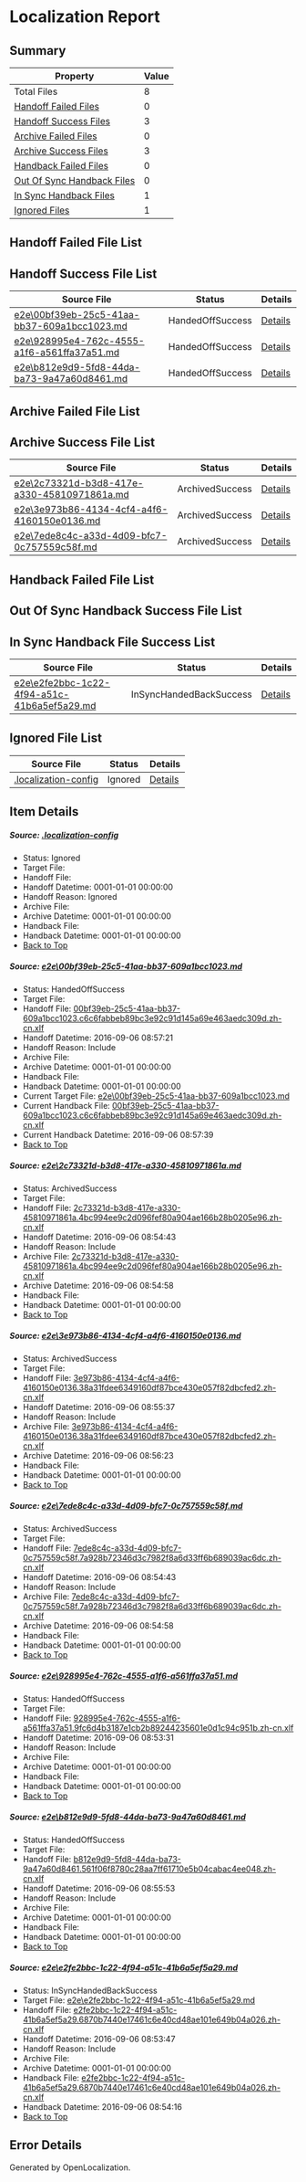 # <a name='report-top'></a> Localization Report

## Summary
 Property | Value 
 -------- | ----- 
 Total Files | 8
[ Handoff Failed Files ](#handoff-failed-list)| 0
[ Handoff Success Files ](#handoff-success-list)| 3
[ Archive Failed Files ](#archive-failed-list)| 0
[ Archive Success Files ](#archive-success-list)| 3
[ Handback Failed Files ](#handback-failed-list)| 0
[ Out Of Sync Handback Files ](#outofsync-handback-success-list)| 0
[ In Sync Handback Files ](#insync-handback-success-list)| 1
[ Ignored Files ](#ignored-list)| 1

## <a name='handoff-failed-list'></a> Handoff Failed File List

## <a name='handoff-success-list'></a> Handoff Success File List
 Source File | Status | Details 
 ----------- | ------ | ------- 
 [e2e\00bf39eb-25c5-41aa-bb37-609a1bcc1023.md](https://github.com/OpenLocalizationTestOrg/ol-test0/blob/e7283b26ea9c1f4cd230724b1f4e7e00d86e1f2e/e2e/00bf39eb-25c5-41aa-bb37-609a1bcc1023.md) | HandedOffSuccess | [Details](#2d262a7a4d7b093c1e84a9735f900378cb7980ae1)
 [e2e\928995e4-762c-4555-a1f6-a561ffa37a51.md](https://github.com/OpenLocalizationTestOrg/ol-test0/blob/31597b1d3d23a8c473d1aabcba20dd74b1a483c4/e2e/928995e4-762c-4555-a1f6-a561ffa37a51.md) | HandedOffSuccess | [Details](#f3104d15e52f3cea8a51868540365a54ade82f955)
 [e2e\b812e9d9-5fd8-44da-ba73-9a47a60d8461.md](https://github.com/OpenLocalizationTestOrg/ol-test0/blob/b82105c330784e7d7784dffbd404dc0a961682a9/e2e/b812e9d9-5fd8-44da-ba73-9a47a60d8461.md) | HandedOffSuccess | [Details](#a57c7cec196af26343ff98c2d810510298b6ba146)

## <a name='archive-failed-list'></a> Archive Failed File List

## <a name='archive-success-list'></a> Archive Success File List
 Source File | Status | Details 
 ----------- | ------ | ------- 
 [e2e\2c73321d-b3d8-417e-a330-45810971861a.md](https://github.com/OpenLocalizationTestOrg/ol-test0/blob/e8e0236346b44cae7c2115a6215a46fd6b366ed6/e2e/2c73321d-b3d8-417e-a330-45810971861a.md) | ArchivedSuccess | [Details](#cd6b53f99e978314e8bafa534f1cd7b09e36c3122)
 [e2e\3e973b86-4134-4cf4-a4f6-4160150e0136.md](https://github.com/OpenLocalizationTestOrg/ol-test0/blob/2c4293d9b32a0a910e52d1f1c9a9916d0fda821e/e2e/3e973b86-4134-4cf4-a4f6-4160150e0136.md) | ArchivedSuccess | [Details](#9075ad6fa6ecd1dfd7b97aa4e3655c446a3758283)
 [e2e\7ede8c4c-a33d-4d09-bfc7-0c757559c58f.md](https://github.com/OpenLocalizationTestOrg/ol-test0/blob/e8e0236346b44cae7c2115a6215a46fd6b366ed6/e2e/7ede8c4c-a33d-4d09-bfc7-0c757559c58f.md) | ArchivedSuccess | [Details](#9142bdd135ecf5511fb815591c5e768d506a63494)

## <a name='handback-failed-list'></a> Handback Failed File List

## <a name='outofsync-handback-success-list'></a> Out Of Sync Handback Success File List

## <a name='insync-handback-success-list'></a> In Sync Handback File Success List
 Source File | Status | Details 
 ----------- | ------ | ------- 
 [e2e\e2fe2bbc-1c22-4f94-a51c-41b6a5ef5a29.md](https://github.com/OpenLocalizationTestOrg/ol-test0/blob/40445b94136970272dfdcf2454d184d0e382d627/e2e/e2fe2bbc-1c22-4f94-a51c-41b6a5ef5a29.md) | InSyncHandedBackSuccess | [Details](#f45d16865568dc0a6607c101389bc3f97e3407a37)

## <a name='ignored-list'></a> Ignored File List
 Source File | Status | Details 
 ----------- | ------ | ------- 
 [.localization-config](https://github.com/OpenLocalizationTestOrg/ol-test0/blob/e7283b26ea9c1f4cd230724b1f4e7e00d86e1f2e/.localization-config) | Ignored | [Details](#3d4f252ac210baf56311d7e97dcc2db10974dbd20)

## Item Details
##### <a name='3d4f252ac210baf56311d7e97dcc2db10974dbd20'></a> Source: [.localization-config](https://github.com/OpenLocalizationTestOrg/ol-test0/blob/e7283b26ea9c1f4cd230724b1f4e7e00d86e1f2e/.localization-config)
* Status: Ignored
* Target File: 
* Handoff File: 
* Handoff Datetime: 0001-01-01 00:00:00
* Handoff Reason: Ignored
* Archive File: 
* Archive Datetime: 0001-01-01 00:00:00
* Handback File: 
* Handback Datetime: 0001-01-01 00:00:00
* [Back to Top](#report-top)

##### <a name='2d262a7a4d7b093c1e84a9735f900378cb7980ae1'></a> Source: [e2e\00bf39eb-25c5-41aa-bb37-609a1bcc1023.md](https://github.com/OpenLocalizationTestOrg/ol-test0/blob/e7283b26ea9c1f4cd230724b1f4e7e00d86e1f2e/e2e/00bf39eb-25c5-41aa-bb37-609a1bcc1023.md)
* Status: HandedOffSuccess
* Target File: 
* Handoff File: [00bf39eb-25c5-41aa-bb37-609a1bcc1023.c6c6fabbeb89bc3e92c91d145a69e463aedc309d.zh-cn.xlf](https://github.com/OpenLocalizationTestOrg/ol-test0-handoff/blob/e8a8f1fb59560c904075fa5ea2e6ed5d541efcdc/ol-handoff/OpenLocalizationTestOrg/ol-test0-zhcn/ci/ht/00bf39eb-25c5-41aa-bb37-609a1bcc1023.c6c6fabbeb89bc3e92c91d145a69e463aedc309d.zh-cn.xlf)
* Handoff Datetime: 2016-09-06 08:57:21
* Handoff Reason: Include
* Archive File: 
* Archive Datetime: 0001-01-01 00:00:00
* Handback File: 
* Handback Datetime: 0001-01-01 00:00:00
* Current Target File: [e2e\00bf39eb-25c5-41aa-bb37-609a1bcc1023.md](https://github.com/OpenLocalizationTestOrg/ol-test0-zhcn/blob/6f510e20224eea0ea9c7769c317b99f15139bf62/e2e/00bf39eb-25c5-41aa-bb37-609a1bcc1023.md)
* Current Handback File: [00bf39eb-25c5-41aa-bb37-609a1bcc1023.c6c6fabbeb89bc3e92c91d145a69e463aedc309d.zh-cn.xlf](https://github.com/OpenLocalizationTestOrg/ol-test0-handback/blob/472040b91b48cd3b53d729ac405131b8c20661c3/ol-handback/OpenLocalizationTestOrg/ol-test0-zhcn/ci/ht/00bf39eb-25c5-41aa-bb37-609a1bcc1023.c6c6fabbeb89bc3e92c91d145a69e463aedc309d.zh-cn.xlf)
* Current Handback Datetime: 2016-09-06 08:57:39
* [Back to Top](#report-top)

##### <a name='cd6b53f99e978314e8bafa534f1cd7b09e36c3122'></a> Source: [e2e\2c73321d-b3d8-417e-a330-45810971861a.md](https://github.com/OpenLocalizationTestOrg/ol-test0/blob/e8e0236346b44cae7c2115a6215a46fd6b366ed6/e2e/2c73321d-b3d8-417e-a330-45810971861a.md)
* Status: ArchivedSuccess
* Target File: 
* Handoff File: [2c73321d-b3d8-417e-a330-45810971861a.4bc994ee9c2d096fef80a904ae166b28b0205e96.zh-cn.xlf](https://github.com/OpenLocalizationTestOrg/ol-test0-handoff/blob/4abf08328e4587e729237cfe0926a4d1322c8159/ol-handoff/OpenLocalizationTestOrg/ol-test0-zhcn/ci/ht/2c73321d-b3d8-417e-a330-45810971861a.4bc994ee9c2d096fef80a904ae166b28b0205e96.zh-cn.xlf)
* Handoff Datetime: 2016-09-06 08:54:43
* Handoff Reason: Include
* Archive File: [2c73321d-b3d8-417e-a330-45810971861a.4bc994ee9c2d096fef80a904ae166b28b0205e96.zh-cn.xlf](https://github.com/OpenLocalizationTestOrg/ol-test0-handoff/blob/ce95eadd5837ebae33f0e305490c016c235deb50/ol-archive/OpenLocalizationTestOrg/ol-test0-zhcn/ci/ht/2c73321d-b3d8-417e-a330-45810971861a.4bc994ee9c2d096fef80a904ae166b28b0205e96.zh-cn.xlf)
* Archive Datetime: 2016-09-06 08:54:58
* Handback File: 
* Handback Datetime: 0001-01-01 00:00:00
* [Back to Top](#report-top)

##### <a name='9075ad6fa6ecd1dfd7b97aa4e3655c446a3758283'></a> Source: [e2e\3e973b86-4134-4cf4-a4f6-4160150e0136.md](https://github.com/OpenLocalizationTestOrg/ol-test0/blob/2c4293d9b32a0a910e52d1f1c9a9916d0fda821e/e2e/3e973b86-4134-4cf4-a4f6-4160150e0136.md)
* Status: ArchivedSuccess
* Target File: 
* Handoff File: [3e973b86-4134-4cf4-a4f6-4160150e0136.38a31fdee6349160df87bce430e057f82dbcfed2.zh-cn.xlf](https://github.com/OpenLocalizationTestOrg/ol-test0-handoff/blob/e9b4c75da03742ca12cd110799ad0f6d87697d97/ol-handoff/OpenLocalizationTestOrg/ol-test0-zhcn/ci/ht/3e973b86-4134-4cf4-a4f6-4160150e0136.38a31fdee6349160df87bce430e057f82dbcfed2.zh-cn.xlf)
* Handoff Datetime: 2016-09-06 08:55:37
* Handoff Reason: Include
* Archive File: [3e973b86-4134-4cf4-a4f6-4160150e0136.38a31fdee6349160df87bce430e057f82dbcfed2.zh-cn.xlf](https://github.com/OpenLocalizationTestOrg/ol-test0-handoff/blob/d67a4f323d6cd1171ead0c0604f94d3185bf7bf0/ol-archive/OpenLocalizationTestOrg/ol-test0-zhcn/ci/ht/3e973b86-4134-4cf4-a4f6-4160150e0136.38a31fdee6349160df87bce430e057f82dbcfed2.zh-cn.xlf)
* Archive Datetime: 2016-09-06 08:56:23
* Handback File: 
* Handback Datetime: 0001-01-01 00:00:00
* [Back to Top](#report-top)

##### <a name='9142bdd135ecf5511fb815591c5e768d506a63494'></a> Source: [e2e\7ede8c4c-a33d-4d09-bfc7-0c757559c58f.md](https://github.com/OpenLocalizationTestOrg/ol-test0/blob/e8e0236346b44cae7c2115a6215a46fd6b366ed6/e2e/7ede8c4c-a33d-4d09-bfc7-0c757559c58f.md)
* Status: ArchivedSuccess
* Target File: 
* Handoff File: [7ede8c4c-a33d-4d09-bfc7-0c757559c58f.7a928b72346d3c7982f8a6d33ff6b689039ac6dc.zh-cn.xlf](https://github.com/OpenLocalizationTestOrg/ol-test0-handoff/blob/4abf08328e4587e729237cfe0926a4d1322c8159/ol-handoff/OpenLocalizationTestOrg/ol-test0-zhcn/ci/ht/7ede8c4c-a33d-4d09-bfc7-0c757559c58f.7a928b72346d3c7982f8a6d33ff6b689039ac6dc.zh-cn.xlf)
* Handoff Datetime: 2016-09-06 08:54:43
* Handoff Reason: Include
* Archive File: [7ede8c4c-a33d-4d09-bfc7-0c757559c58f.7a928b72346d3c7982f8a6d33ff6b689039ac6dc.zh-cn.xlf](https://github.com/OpenLocalizationTestOrg/ol-test0-handoff/blob/ce95eadd5837ebae33f0e305490c016c235deb50/ol-archive/OpenLocalizationTestOrg/ol-test0-zhcn/ci/ht/7ede8c4c-a33d-4d09-bfc7-0c757559c58f.7a928b72346d3c7982f8a6d33ff6b689039ac6dc.zh-cn.xlf)
* Archive Datetime: 2016-09-06 08:54:58
* Handback File: 
* Handback Datetime: 0001-01-01 00:00:00
* [Back to Top](#report-top)

##### <a name='f3104d15e52f3cea8a51868540365a54ade82f955'></a> Source: [e2e\928995e4-762c-4555-a1f6-a561ffa37a51.md](https://github.com/OpenLocalizationTestOrg/ol-test0/blob/31597b1d3d23a8c473d1aabcba20dd74b1a483c4/e2e/928995e4-762c-4555-a1f6-a561ffa37a51.md)
* Status: HandedOffSuccess
* Target File: 
* Handoff File: [928995e4-762c-4555-a1f6-a561ffa37a51.9fc6d4b3187e1cb2b89244235601e0d1c94c951b.zh-cn.xlf](https://github.com/OpenLocalizationTestOrg/ol-test0-handoff/blob/7c179306f2f799df725e16f7ad9bfb5d87cf244c/ol-handoff/OpenLocalizationTestOrg/ol-test0-zhcn/ci/ht/928995e4-762c-4555-a1f6-a561ffa37a51.9fc6d4b3187e1cb2b89244235601e0d1c94c951b.zh-cn.xlf)
* Handoff Datetime: 2016-09-06 08:53:31
* Handoff Reason: Include
* Archive File: 
* Archive Datetime: 0001-01-01 00:00:00
* Handback File: 
* Handback Datetime: 0001-01-01 00:00:00
* [Back to Top](#report-top)

##### <a name='a57c7cec196af26343ff98c2d810510298b6ba146'></a> Source: [e2e\b812e9d9-5fd8-44da-ba73-9a47a60d8461.md](https://github.com/OpenLocalizationTestOrg/ol-test0/blob/b82105c330784e7d7784dffbd404dc0a961682a9/e2e/b812e9d9-5fd8-44da-ba73-9a47a60d8461.md)
* Status: HandedOffSuccess
* Target File: 
* Handoff File: [b812e9d9-5fd8-44da-ba73-9a47a60d8461.561f06f8780c28aa7ff61710e5b04cabac4ee048.zh-cn.xlf](https://github.com/OpenLocalizationTestOrg/ol-test0-handoff/blob/6900455296c805a4878e6f3eeb3695150da27d83/ol-handoff/OpenLocalizationTestOrg/ol-test0-zhcn/ci/ht/b812e9d9-5fd8-44da-ba73-9a47a60d8461.561f06f8780c28aa7ff61710e5b04cabac4ee048.zh-cn.xlf)
* Handoff Datetime: 2016-09-06 08:55:53
* Handoff Reason: Include
* Archive File: 
* Archive Datetime: 0001-01-01 00:00:00
* Handback File: 
* Handback Datetime: 0001-01-01 00:00:00
* [Back to Top](#report-top)

##### <a name='f45d16865568dc0a6607c101389bc3f97e3407a37'></a> Source: [e2e\e2fe2bbc-1c22-4f94-a51c-41b6a5ef5a29.md](https://github.com/OpenLocalizationTestOrg/ol-test0/blob/40445b94136970272dfdcf2454d184d0e382d627/e2e/e2fe2bbc-1c22-4f94-a51c-41b6a5ef5a29.md)
* Status: InSyncHandedBackSuccess
* Target File: [e2e\e2fe2bbc-1c22-4f94-a51c-41b6a5ef5a29.md](https://github.com/OpenLocalizationTestOrg/ol-test0-zhcn/blob/1724ce42e088674c7b2a697f5d2b49659f6895ea/e2e/e2fe2bbc-1c22-4f94-a51c-41b6a5ef5a29.md)
* Handoff File: [e2fe2bbc-1c22-4f94-a51c-41b6a5ef5a29.6870b7440e17461c6e40cd48ae101e649b04a026.zh-cn.xlf](https://github.com/OpenLocalizationTestOrg/ol-test0-handoff/blob/b0ee55842ba2cd77a81c6a9ee724431c2a65e334/ol-handoff/OpenLocalizationTestOrg/ol-test0-zhcn/ci/ht/e2fe2bbc-1c22-4f94-a51c-41b6a5ef5a29.6870b7440e17461c6e40cd48ae101e649b04a026.zh-cn.xlf)
* Handoff Datetime: 2016-09-06 08:53:47
* Handoff Reason: Include
* Archive File: 
* Archive Datetime: 0001-01-01 00:00:00
* Handback File: [e2fe2bbc-1c22-4f94-a51c-41b6a5ef5a29.6870b7440e17461c6e40cd48ae101e649b04a026.zh-cn.xlf](https://github.com/OpenLocalizationTestOrg/ol-test0-handback/blob/7afff1a711ccd21d2ae2652338853a5dc3d01efe/ol-handback/OpenLocalizationTestOrg/ol-test0-zhcn/ci/ht/e2fe2bbc-1c22-4f94-a51c-41b6a5ef5a29.6870b7440e17461c6e40cd48ae101e649b04a026.zh-cn.xlf)
* Handback Datetime: 2016-09-06 08:54:16
* [Back to Top](#report-top)


## Error Details

Generated by OpenLocalization.
